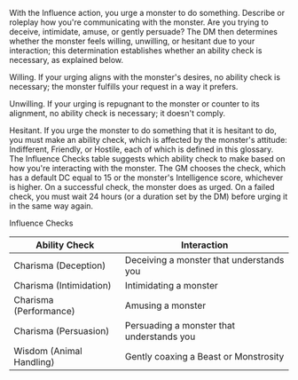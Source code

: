 With the Influence action, you urge a monster to do something. Describe or roleplay how you're communicating with the monster. Are you trying to deceive, intimidate, amuse, or gently persuade? The DM then determines whether the monster feels willing, unwilling, or hesitant due to your interaction; this determination establishes whether an ability check is necessary, as explained below.

Willing. If your urging aligns with the monster's desires, no ability check is necessary; the monster fulfills your request in a way it prefers.

Unwilling. If your urging is repugnant to the monster or counter to its alignment, no ability check is necessary; it doesn't comply.

Hesitant. If you urge the monster to do something that it is hesitant to do, you must make an ability check, which is affected by the monster's attitude: Indifferent, Friendly, or Hostile, each of which is defined in this glossary. The Influence Checks table suggests which ability check to make based on how you're interacting with the monster. The GM chooses the check, which has a default DC equal to 15 or the monster's Intelligence score, whichever is higher. On a successful check, the monster does as urged. On a failed check, you must wait 24 hours (or a duration set by the DM) before urging it in the same way again.

Influence Checks

|Ability Check|Interaction|
|---|---|
|Charisma (Deception)|Deceiving a monster that understands you|
|Charisma (Intimidation)|Intimidating a monster|
|Charisma (Performance)|Amusing a monster|
|Charisma (Persuasion)|Persuading a monster that understands you|
|Wisdom (Animal Handling)|Gently coaxing a Beast or Monstrosity|